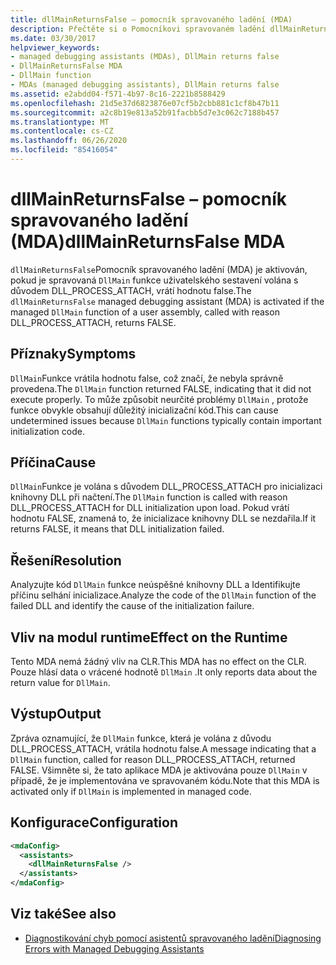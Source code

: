 ```yaml
---
title: dllMainReturnsFalse – pomocník spravovaného ladění (MDA)
description: Přečtěte si o Pomocníkovi spravovaném ladění dllMainReturnsFalse – v .NET. Tato knihovna MDA je aktivována, pokud selhala inicializace knihovny DLL.
ms.date: 03/30/2017
helpviewer_keywords:
- managed debugging assistants (MDAs), DllMain returns false
- DllMainReturnsFalse MDA
- DllMain function
- MDAs (managed debugging assistants), DllMain returns false
ms.assetid: e2abdd04-f571-4b97-8c16-2221b8588429
ms.openlocfilehash: 21d5e37d6823876e07cf5b2cbb881c1cf8b47b11
ms.sourcegitcommit: a2c8b19e813a52b91facbb5d7e3c062c7188b457
ms.translationtype: MT
ms.contentlocale: cs-CZ
ms.lasthandoff: 06/26/2020
ms.locfileid: "85416054"
---
```

# <a name="dllmainreturnsfalse-mda"></a><span data-ttu-id="8126f-104">dllMainReturnsFalse – pomocník spravovaného ladění (MDA)</span><span class="sxs-lookup"><span data-stu-id="8126f-104">dllMainReturnsFalse MDA</span></span>
<span data-ttu-id="8126f-105">`dllMainReturnsFalse`Pomocník spravovaného ladění (MDA) je aktivován, pokud je spravovaná `DllMain` funkce uživatelského sestavení volána s důvodem DLL_PROCESS_ATTACH, vrátí hodnotu false.</span><span class="sxs-lookup"><span data-stu-id="8126f-105">The `dllMainReturnsFalse` managed debugging assistant (MDA) is activated if the managed `DllMain` function of a user assembly, called with reason DLL_PROCESS_ATTACH, returns FALSE.</span></span>  
  
## <a name="symptoms"></a><span data-ttu-id="8126f-106">Příznaky</span><span class="sxs-lookup"><span data-stu-id="8126f-106">Symptoms</span></span>  
 <span data-ttu-id="8126f-107">`DllMain`Funkce vrátila hodnotu false, což značí, že nebyla správně provedena.</span><span class="sxs-lookup"><span data-stu-id="8126f-107">The `DllMain` function returned FALSE, indicating that it did not execute properly.</span></span> <span data-ttu-id="8126f-108">To může způsobit neurčité problémy `DllMain` , protože funkce obvykle obsahují důležitý inicializační kód.</span><span class="sxs-lookup"><span data-stu-id="8126f-108">This can cause undetermined issues because `DllMain` functions typically contain important initialization code.</span></span>  
  
## <a name="cause"></a><span data-ttu-id="8126f-109">Příčina</span><span class="sxs-lookup"><span data-stu-id="8126f-109">Cause</span></span>  
 <span data-ttu-id="8126f-110">`DllMain`Funkce je volána s důvodem DLL_PROCESS_ATTACH pro inicializaci knihovny DLL při načtení.</span><span class="sxs-lookup"><span data-stu-id="8126f-110">The `DllMain` function is called with reason DLL_PROCESS_ATTACH for DLL initialization upon load.</span></span> <span data-ttu-id="8126f-111">Pokud vrátí hodnotu FALSE, znamená to, že inicializace knihovny DLL se nezdařila.</span><span class="sxs-lookup"><span data-stu-id="8126f-111">If it returns FALSE, it means that DLL initialization failed.</span></span>  
  
## <a name="resolution"></a><span data-ttu-id="8126f-112">Řešení</span><span class="sxs-lookup"><span data-stu-id="8126f-112">Resolution</span></span>  
 <span data-ttu-id="8126f-113">Analyzujte kód `DllMain` funkce neúspěšné knihovny DLL a Identifikujte příčinu selhání inicializace.</span><span class="sxs-lookup"><span data-stu-id="8126f-113">Analyze the code of the `DllMain` function of the failed DLL and identify the cause of the initialization failure.</span></span>  
  
## <a name="effect-on-the-runtime"></a><span data-ttu-id="8126f-114">Vliv na modul runtime</span><span class="sxs-lookup"><span data-stu-id="8126f-114">Effect on the Runtime</span></span>  
 <span data-ttu-id="8126f-115">Tento MDA nemá žádný vliv na CLR.</span><span class="sxs-lookup"><span data-stu-id="8126f-115">This MDA has no effect on the CLR.</span></span> <span data-ttu-id="8126f-116">Pouze hlásí data o vrácené hodnotě `DllMain` .</span><span class="sxs-lookup"><span data-stu-id="8126f-116">It only reports data about the return value for `DllMain`.</span></span>  
  
## <a name="output"></a><span data-ttu-id="8126f-117">Výstup</span><span class="sxs-lookup"><span data-stu-id="8126f-117">Output</span></span>  
 <span data-ttu-id="8126f-118">Zpráva oznamující, že `DllMain` funkce, která je volána z důvodu DLL_PROCESS_ATTACH, vrátila hodnotu false.</span><span class="sxs-lookup"><span data-stu-id="8126f-118">A message indicating that a `DllMain` function, called for reason DLL_PROCESS_ATTACH, returned FALSE.</span></span> <span data-ttu-id="8126f-119">Všimněte si, že tato aplikace MDA je aktivována pouze `DllMain` v případě, že je implementována ve spravovaném kódu.</span><span class="sxs-lookup"><span data-stu-id="8126f-119">Note that this MDA is activated only if `DllMain` is implemented in managed code.</span></span>  
  
## <a name="configuration"></a><span data-ttu-id="8126f-120">Konfigurace</span><span class="sxs-lookup"><span data-stu-id="8126f-120">Configuration</span></span>  
  
```xml  
<mdaConfig>  
  <assistants>  
    <dllMainReturnsFalse />  
  </assistants>  
</mdaConfig>  
```  
  
## <a name="see-also"></a><span data-ttu-id="8126f-121">Viz také</span><span class="sxs-lookup"><span data-stu-id="8126f-121">See also</span></span>

- [<span data-ttu-id="8126f-122">Diagnostikování chyb pomocí asistentů spravovaného ladění</span><span class="sxs-lookup"><span data-stu-id="8126f-122">Diagnosing Errors with Managed Debugging Assistants</span></span>](diagnosing-errors-with-managed-debugging-assistants.md)
